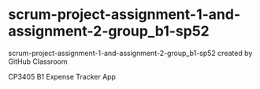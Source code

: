 # scrum-project-assignment-1-and-assignment-2-group_b1-sp52
scrum-project-assignment-1-and-assignment-2-group_b1-sp52 created by GitHub Classroom

CP3405 B1 Expense Tracker App
